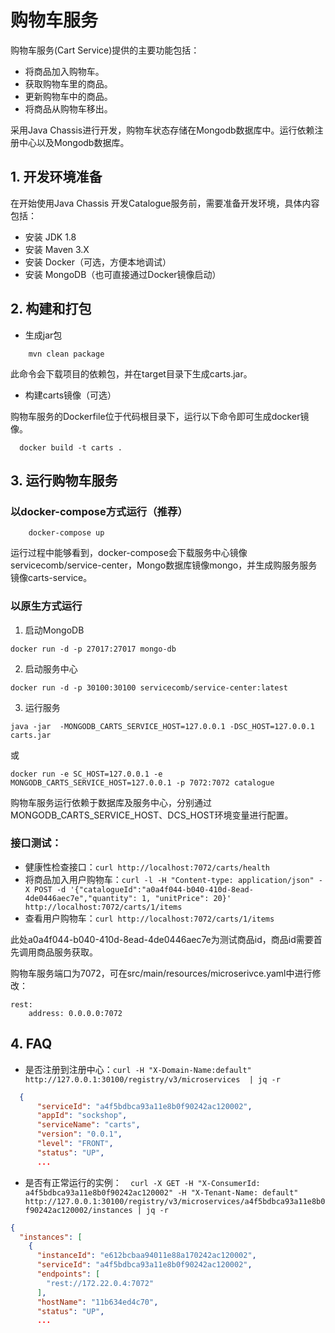 # 购物车服务

购物车服务(Cart Service)提供的主要功能包括：

* 将商品加入购物车。
* 获取购物车里的商品。
* 更新购物车中的商品。
* 将商品从购物车移出。

采用Java Chassis进行开发，购物车状态存储在Mongodb数据库中。运行依赖注册中心以及Mongodb数据库。

## 1. 开发环境准备

在开始使用Java Chassis 开发Catalogue服务前，需要准备开发环境，具体内容包括：

* 安装 JDK 1.8 
* 安装 Maven 3.X
* 安装 Docker（可选，方便本地调试）
* 安装 MongoDB（也可直接通过Docker镜像启动）

## 2. 构建和打包

* 生成jar包

```
    mvn clean package
```

此命令会下载项目的依赖包，并在target目录下生成carts.jar。

* 构建carts镜像（可选）

购物车服务的Dockerfile位于代码根目录下，运行以下命令即可生成docker镜像。

```
  docker build -t carts .
```

## 3. 运行购物车服务

### 以docker-compose方式运行（推荐）

```
    docker-compose up
```

运行过程中能够看到，docker-compose会下载服务中心镜像servicecomb/service-center，Mongo数据库镜像mongo，并生成购服务服务镜像carts-service。

### 以原生方式运行

1. 启动MongoDB

```
docker run -d -p 27017:27017 mongo-db
```

2. 启动服务中心

```
docker run -d -p 30100:30100 servicecomb/service-center:latest
```

3. 运行服务

```
java -jar  -MONGODB_CARTS_SERVICE_HOST=127.0.0.1 -DSC_HOST=127.0.0.1 carts.jar
```

或

```
docker run -e SC_HOST=127.0.0.1 -e MONGODB_CARTS_SERVICE_HOST=127.0.0.1 -p 7072:7072 catalogue
```

购物车服务运行依赖于数据库及服务中心，分别通过MONGODB_CARTS_SERVICE_HOST、DCS_HOST环境变量进行配置。

### 接口测试：

* 健康性检查接口：`curl http://localhost:7072/carts/health`
* 将商品加入用户购物车：`curl -l -H "Content-type: application/json" -X POST -d '{"catalogueId":"a0a4f044-b040-410d-8ead-4de0446aec7e","quantity": 1, "unitPrice": 20}' http://localhost:7072/carts/1/items`
* 查看用户购物车：`curl http://localhost:7072/carts/1/items`

此处a0a4f044-b040-410d-8ead-4de0446aec7e为测试商品id，商品id需要首先调用商品服务获取。

购物车服务端口为7072，可在src/main/resources/microserivce.yaml中进行修改：

```
rest:
    address: 0.0.0.0:7072
```

## 4. FAQ

* 是否注册到注册中心：`curl -H "X-Domain-Name:default" http://127.0.0.1:30100/registry/v3/microservices  | jq -r`

```json
  {
      "serviceId": "a4f5bdbca93a11e8b0f90242ac120002",
      "appId": "sockshop",
      "serviceName": "carts",
      "version": "0.0.1",
      "level": "FRONT",
      "status": "UP",
      ...
```
* 是否有正常运行的实例：`  curl -X GET -H "X-ConsumerId: a4f5bdbca93a11e8b0f90242ac120002" -H "X-Tenant-Name: default" http://127.0.0.1:30100/registry/v3/microservices/a4f5bdbca93a11e8b0f90242ac120002/instances | jq -r`

```json
{
  "instances": [
    {
      "instanceId": "e612bcbaa94011e88a170242ac120002",
      "serviceId": "a4f5bdbca93a11e8b0f90242ac120002",
      "endpoints": [
        "rest://172.22.0.4:7072"
      ],
      "hostName": "11b634ed4c70",
      "status": "UP",
      ...
```
